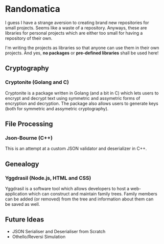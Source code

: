# Randomatica
I guess I have a strange aversion to creating brand new repositories for small projects. Seems like a waste of a repository. Anyways, these are libraries for personal projects which are either too small for having a repository of their own.

I'm writing the projects as libraries so that anyone can use them in their own projects. And yes, **no packages** or **pre-defined libraries** shall be used here!

## Cryptography

### Cryptonite (Golang and C)
Cryptonite is a package written in Golang (and a bit in C) which lets users to encrypt and decrypt text using symmetric and assymetric forms of encryption and decryption. The package also allows users to generate keys (both for symmetric and assymetric cryptography).

## File Processing

### Json-Bourne (C++)
This is an attempt at a custom JSON validator and deserializer in C++.

## Genealogy

### Yggdrasil (Node.js, HTML and CSS)
Yggdrasil is a software tool which allows developers to host a web-application which can construct and maintain family trees. Family members can be added (or removed) from the tree and information about them can be saved as well.

## Future Ideas
* JSON Serialiser and Deserialiser from Scratch
* Othello/Reversi Simulation

